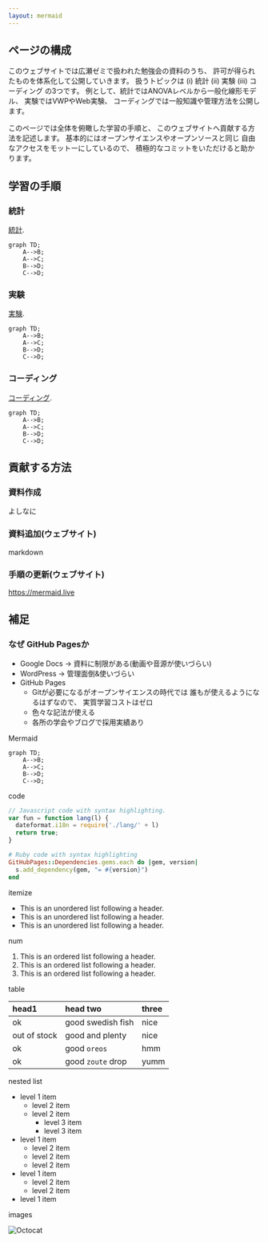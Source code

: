 ```yaml
---
layout: mermaid
---
```


## ページの構成

このウェブサイトでは広瀬ゼミで扱われた勉強会の資料のうち、
許可が得られたものを体系化して公開していきます。
扱うトピックは (i) 統計 (ii) 実験 (iii) コーディング の3つです。
例として、統計ではANOVAレベルから一般化線形モデル、
実験ではVWPやWeb実験、
コーディングでは一般知識や管理方法を公開します。

このページでは全体を俯瞰した学習の手順と、
このウェブサイトへ貢献する方法を記述します。
基本的にはオープンサイエンスやオープンソースと同じ
自由なアクセスをモットーにしているので、
積極的なコミットをいただけると助かります。

## 学習の手順

### 統計

[統計](./stats).
```mermaid
graph TD;
    A-->B;
    A-->C;
    B-->D;
    C-->D;
```

### 実験

[実験](./experiments).
```mermaid
graph TD;
    A-->B;
    A-->C;
    B-->D;
    C-->D;
```

### コーディング

[コーディング](./coding).
```mermaid
graph TD;
    A-->B;
    A-->C;
    B-->D;
    C-->D;
```

## 貢献する方法

### 資料作成

よしなに

### 資料追加(ウェブサイト)

markdown

### 手順の更新(ウェブサイト)

https://mermaid.live

## 補足

### なぜ GitHub Pagesか

- Google Docs -> 資料に制限がある(動画や音源が使いづらい)
- WordPress -> 管理面倒&使いづらい
- GitHub Pages
    - Gitが必要になるがオープンサイエンスの時代では
      誰もが使えるようになるはずなので、
      実質学習コストはゼロ
    - 色々な記法が使える
    - 各所の学会やブログで採用実績あり

Mermaid

```mermaid
graph TD;
    A-->B;
    A-->C;
    B-->D;
    C-->D;
```

code

```js
// Javascript code with syntax highlighting.
var fun = function lang(l) {
  dateformat.i18n = require('./lang/' + l)
  return true;
}
```

```ruby
# Ruby code with syntax highlighting
GitHubPages::Dependencies.gems.each do |gem, version|
  s.add_dependency(gem, "= #{version}")
end
```

itemize

*   This is an unordered list following a header.
*   This is an unordered list following a header.
*   This is an unordered list following a header.

num

1.  This is an ordered list following a header.
2.  This is an ordered list following a header.
3.  This is an ordered list following a header.

table

| head1        | head two          | three |
|:-------------|:------------------|:------|
| ok           | good swedish fish | nice  |
| out of stock | good and plenty   | nice  |
| ok           | good `oreos`      | hmm   |
| ok           | good `zoute` drop | yumm  |

nested list

- level 1 item
  - level 2 item
  - level 2 item
    - level 3 item
    - level 3 item
- level 1 item
  - level 2 item
  - level 2 item
  - level 2 item
- level 1 item
  - level 2 item
  - level 2 item
- level 1 item

images

![Octocat](https://github.githubassets.com/images/icons/emoji/octocat.png)

